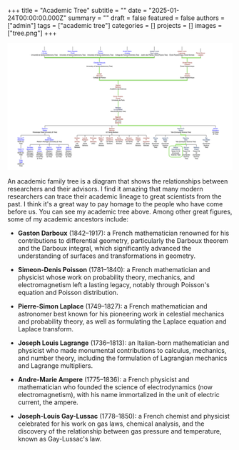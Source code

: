 +++
title = "Academic Tree"
subtitle = ""
date = "2025-01-24T00:00:00.000Z"
summary = ""
draft = false
featured = false
authors = ["admin"]
tags = ["academic tree"]
categories = []
projects = []
images = ["tree.png"]
+++

![image](tree.png)

An academic family tree is a diagram that shows the relationships between researchers and their advisors. I find it amazing that many modern researchers can trace their academic lineage to great scientists from the past. I think it's a great way to pay homage to the people who have come before us. You can see my academic tree above. Among other great figures, some of my academic ancestors include:

- **Gaston Darboux** (1842–1917): a French mathematician renowned for his contributions to differential geometry, particularly the Darboux theorem and the Darboux integral, which significantly advanced the understanding of surfaces and transformations in geometry.

- **Simeon-Denis Poisson** (1781–1840): a French mathematician and physicist whose work on probability theory, mechanics, and electromagnetism left a lasting legacy, notably through Poisson's equation and Poisson distribution.

- **Pierre-Simon Laplace** (1749–1827): a French mathematician and astronomer best known for his pioneering work in celestial mechanics and probability theory, as well as formulating the Laplace equation and Laplace transform.

- **Joseph Louis Lagrange** (1736–1813): an Italian-born mathematician and physicist who made monumental contributions to calculus, mechanics, and number theory, including the formulation of Lagrangian mechanics and Lagrange multipliers.

- **Andre-Marie Ampere** (1775–1836): a French physicist and mathematician who founded the science of electrodynamics (now electromagnetism), with his name immortalized in the unit of electric current, the ampere.

- **Joseph-Louis Gay-Lussac** (1778–1850): a French chemist and physicist celebrated for his work on gas laws, chemical analysis, and the discovery of the relationship between gas pressure and temperature, known as Gay-Lussac's law.
